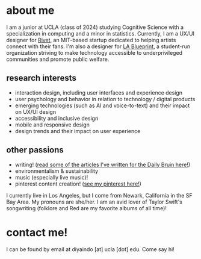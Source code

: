 <link rel="shortcut icon" type="image/x-icon" href="favicon.ico">

# about me

I am a junior at UCLA (class of 2024) studying Cognitive Science with a specialization in computing and a minor in statistics. Currently, I am a UX/UI designer for [Rivet](https://www.rivet.app/), an MIT-based startup dedicated to helping artists connect with their fans. I'm also a designer for [LA Blueprint](https://lablueprint.org/), a student-run organization striving to make technology accessible to underprivileged communities and promote public welfare.


## research interests
- interaction design, including user interfaces and experience design
- user psychology and behavior in relation to technology / digital products
- emerging technologies (such as AI and voice-to-text) and their impact on UX/UI design
- accessibility and inclusive design
- mobile and responsive design
- design trends and their impact on user experience


## other passions
- writing! ([read some of the articles I've written for the Daily Bruin here!](https://dailybruin.com/author/diya-indoliya))
- environmentalism & sustainability
- music (especially live music)!
- pinterest content creation! ([see my pinterest here!](https://www.pinterest.com/quesuhdiya/))

I currently live in Los Angeles, but I come from Newark, California in the SF Bay Area. My pronouns are she/her. I am an avid lover of Taylor Swift's songwriting (folklore and Red are my favorite albums of all time)!


# contact me!
I can be found by email at diyaindo [at] ucla [dot] edu. Come say hi!
